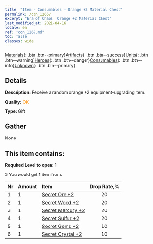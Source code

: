 ```yaml
---
title: "Item - Consumables - Orange +2 Material Chest"
permalink: /con_1265/
excerpt: "Era of Chaos  Orange +2 Material Chest"
last_modified_at: 2021-04-16
locale: en
ref: "con_1265.md"
toc: false
classes: wide
---
```

 [Materials](/Items/){: .btn .btn--primary}[Artifacts](/Items/Artifacts/){: .btn .btn--success}[Units](/Items/Units/){: .btn .btn--warning}[Heroes](/Items/Heroes/){: .btn .btn--danger}[Consumables](/Items/Consumables/){: .btn .btn--info}[Unknown](/Items/Unknown/){: .btn .btn--primary}

## Details
 **Description:** Receive a random orange +2 equipment-upgrading item.

 **Quality:** <span style="color: #FF8C00">OK</span>

 **Type:** Gift

## Gather

  None

## This item contains:

 **Required Level to open:** 1

 3 You would get **1** item  from:

  | Nr | Amount |     Item    | Drop Rate,% |
  |:---|:-------|:------------|:---------:|
  | 1 | 1 | [Secret Ore +2](/Items/mat_75/) | 20 | 
  | 2 | 1 | [Secret Wood +2](/Items/mat_76/) | 20 | 
  | 3 | 1 | [Secret Mercury +2](/Items/mat_77/) | 20 | 
  | 4 | 1 | [Secret Sulfur +2](/Items/mat_78/) | 20 | 
  | 5 | 1 | [Secret Gems +2](/Items/mat_79/) | 10 | 
  | 6 | 1 | [Secret Crystal +2](/Items/mat_80/) | 10 | 
